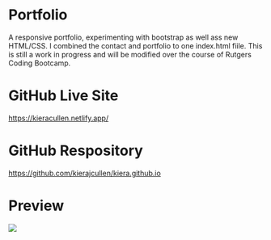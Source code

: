 # Portfolio
A responsive portfolio, experimenting with bootstrap as well ass new HTML/CSS. I combined the contact and portfolio to one index.html fiile. This is still a work in progress and will be modified over the course of Rutgers Coding Bootcamp.

# GitHub Live Site
https://kieracullen.netlify.app/

# GitHub Respository
https://github.com/kierajcullen/kiera.github.io

# Preview
![](img/github.GIF)


